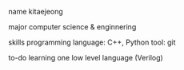 name
kitaejeong

major
computer science & enginnering

skills
programming language: C++, Python
tool: git

to-do
learning one low level language (Verilog)

